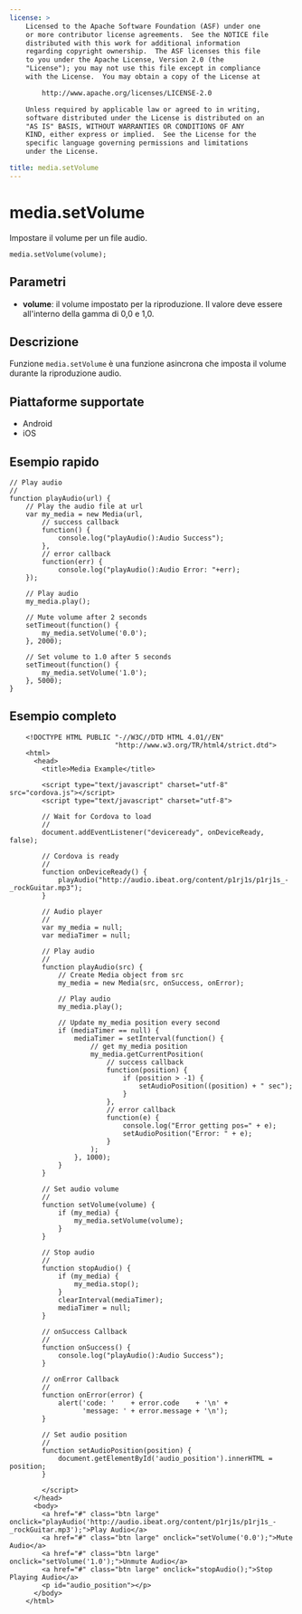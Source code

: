 ```yaml
---
license: >
    Licensed to the Apache Software Foundation (ASF) under one
    or more contributor license agreements.  See the NOTICE file
    distributed with this work for additional information
    regarding copyright ownership.  The ASF licenses this file
    to you under the Apache License, Version 2.0 (the
    "License"); you may not use this file except in compliance
    with the License.  You may obtain a copy of the License at

        http://www.apache.org/licenses/LICENSE-2.0

    Unless required by applicable law or agreed to in writing,
    software distributed under the License is distributed on an
    "AS IS" BASIS, WITHOUT WARRANTIES OR CONDITIONS OF ANY
    KIND, either express or implied.  See the License for the
    specific language governing permissions and limitations
    under the License.

title: media.setVolume
---
```


# media.setVolume

Impostare il volume per un file audio.

    media.setVolume(volume);
    

## Parametri

*   **volume**: il volume impostato per la riproduzione. Il valore deve essere all'interno della gamma di 0,0 e 1,0.

## Descrizione

Funzione `media.setVolume` è una funzione asincrona che imposta il volume durante la riproduzione audio.

## Piattaforme supportate

*   Android
*   iOS

## Esempio rapido

    // Play audio
    //
    function playAudio(url) {
        // Play the audio file at url
        var my_media = new Media(url,
            // success callback
            function() {
                console.log("playAudio():Audio Success");
            },
            // error callback
            function(err) {
                console.log("playAudio():Audio Error: "+err);
        });
    
        // Play audio
        my_media.play();
    
        // Mute volume after 2 seconds
        setTimeout(function() {
            my_media.setVolume('0.0');
        }, 2000);
    
        // Set volume to 1.0 after 5 seconds
        setTimeout(function() {
            my_media.setVolume('1.0');
        }, 5000);
    }
    

## Esempio completo

        <!DOCTYPE HTML PUBLIC "-//W3C//DTD HTML 4.01//EN"
                              "http://www.w3.org/TR/html4/strict.dtd">
        <html>
          <head>
            <title>Media Example</title>
    
            <script type="text/javascript" charset="utf-8" src="cordova.js"></script>
            <script type="text/javascript" charset="utf-8">
    
            // Wait for Cordova to load
            //
            document.addEventListener("deviceready", onDeviceReady, false);
    
            // Cordova is ready
            //
            function onDeviceReady() {
                playAudio("http://audio.ibeat.org/content/p1rj1s/p1rj1s_-_rockGuitar.mp3");
            }
    
            // Audio player
            //
            var my_media = null;
            var mediaTimer = null;
    
            // Play audio
            //
            function playAudio(src) {
                // Create Media object from src
                my_media = new Media(src, onSuccess, onError);
    
                // Play audio
                my_media.play();
    
                // Update my_media position every second
                if (mediaTimer == null) {
                    mediaTimer = setInterval(function() {
                        // get my_media position
                        my_media.getCurrentPosition(
                            // success callback
                            function(position) {
                                if (position > -1) {
                                    setAudioPosition((position) + " sec");
                                }
                            },
                            // error callback
                            function(e) {
                                console.log("Error getting pos=" + e);
                                setAudioPosition("Error: " + e);
                            }
                        );
                    }, 1000);
                }
            }
    
            // Set audio volume
            //
            function setVolume(volume) {
                if (my_media) {
                    my_media.setVolume(volume);
                }
            }
    
            // Stop audio
            //
            function stopAudio() {
                if (my_media) {
                    my_media.stop();
                }
                clearInterval(mediaTimer);
                mediaTimer = null;
            }
    
            // onSuccess Callback
            //
            function onSuccess() {
                console.log("playAudio():Audio Success");
            }
    
            // onError Callback
            //
            function onError(error) {
                alert('code: '    + error.code    + '\n' + 
                      'message: ' + error.message + '\n');
            }
    
            // Set audio position
            //
            function setAudioPosition(position) {
                document.getElementById('audio_position').innerHTML = position;
            }
    
            </script>
          </head>
          <body>
            <a href="#" class="btn large" onclick="playAudio('http://audio.ibeat.org/content/p1rj1s/p1rj1s_-_rockGuitar.mp3');">Play Audio</a>
            <a href="#" class="btn large" onclick="setVolume('0.0');">Mute Audio</a>
            <a href="#" class="btn large" onclick="setVolume('1.0');">Unmute Audio</a>
            <a href="#" class="btn large" onclick="stopAudio();">Stop Playing Audio</a>
            <p id="audio_position"></p>
          </body>
        </html>